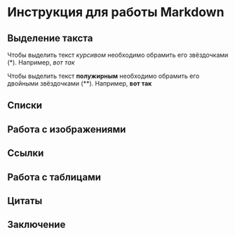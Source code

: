 # Инструкция для работы Markdown

## Выделение такста
Чтобы выделить текст *курсивом* необходимо обрамить его звёздочками (*). Например, *вот так*

Чтобы выделить текст **полужирным** необходимо обрамить его двойными звёздочками (**). Например, **вот так**

## Списки

## Работа с изображениями 

## Ссылки

## Работа с таблицами

## Цитаты

## Заключение 